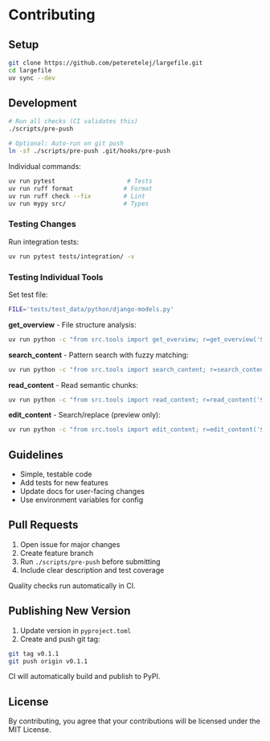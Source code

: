 # Contributing

## Setup

```bash
git clone https://github.com/peteretelej/largefile.git
cd largefile
uv sync --dev
```

## Development

```bash
# Run all checks (CI validates this)
./scripts/pre-push

# Optional: Auto-run on git push
ln -sf ./scripts/pre-push .git/hooks/pre-push
```

Individual commands:

```bash
uv run pytest                    # Tests
uv run ruff format              # Format
uv run ruff check --fix         # Lint
uv run mypy src/                # Types
```

### Testing Changes

Run integration tests:
```bash
uv run pytest tests/integration/ -v
```

### Testing Individual Tools

Set test file:
```bash
FILE='tests/test_data/python/django-models.py'
```

**get_overview** - File structure analysis:
```bash
uv run python -c "from src.tools import get_overview; r=get_overview('$FILE'); print(f'Lines: {r[\"line_count\"]}, Outline: {len(r[\"outline\"])} items')"
```

**search_content** - Pattern search with fuzzy matching:
```bash
uv run python -c "from src.tools import search_content; r=search_content('$FILE', 'class', max_results=3); print(f'Found {r[\"total_matches\"]} class matches')"
```

**read_content** - Read semantic chunks:
```bash
uv run python -c "from src.tools import read_content; r=read_content('$FILE', 100, mode='semantic'); print(f'Read {len(r[\"content\"])} chars from line 100')"
```

**edit_content** - Search/replace (preview only):
```bash
uv run python -c "from src.tools import edit_content; r=edit_content('$FILE', 'import copy', 'import copy  # comment', preview=True); print(f'Edit preview: {r[\"success\"]}, {r[\"changes_made\"]} changes')"
```

## Guidelines

- Simple, testable code
- Add tests for new features
- Update docs for user-facing changes
- Use environment variables for config

## Pull Requests

1. Open issue for major changes
2. Create feature branch
3. Run `./scripts/pre-push` before submitting
4. Include clear description and test coverage

Quality checks run automatically in CI.

## Publishing New Version

1. Update version in `pyproject.toml`
2. Create and push git tag:

```bash
git tag v0.1.1
git push origin v0.1.1
```

CI will automatically build and publish to PyPI.

## License

By contributing, you agree that your contributions will be licensed under the MIT License.
